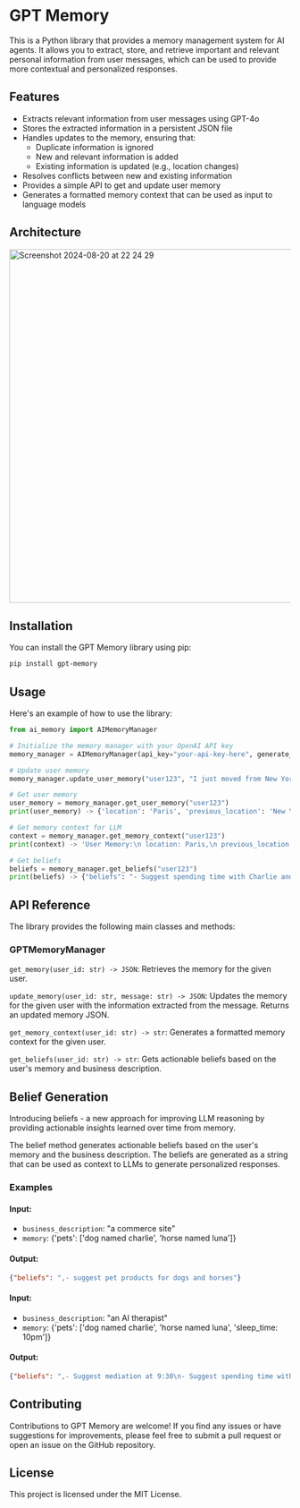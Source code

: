 # GPT Memory

This is a Python library that provides a memory management system for AI agents. It allows you to extract, store, and retrieve important and relevant personal information from user messages, which can be used to provide more contextual and personalized responses.

## Features

- Extracts relevant information from user messages using GPT-4o
- Stores the extracted information in a persistent JSON file
- Handles updates to the memory, ensuring that:
  - Duplicate information is ignored
  - New and relevant information is added
  - Existing information is updated (e.g., location changes)
- Resolves conflicts between new and existing information
- Provides a simple API to get and update user memory
- Generates a formatted memory context that can be used as input to language models

## Architecture
<img width="632" alt="Screenshot 2024-08-20 at 22 24 29" src="https://github.com/user-attachments/assets/b3c8d15b-4cb3-4367-9a6f-082b97537e04">



## Installation
You can install the GPT Memory library using pip:

```bash
pip install gpt-memory
```

## Usage
Here's an example of how to use the library:

```python
from ai_memory import AIMemoryManager

# Initialize the memory manager with your OpenAI API key
memory_manager = AIMemoryManager(api_key="your-api-key-here", generate_beliefs=True, business_description="an AI therapist")

# Update user memory
memory_manager.update_user_memory("user123", "I just moved from New York to Paris for work.")

# Get user memory
user_memory = memory_manager.get_user_memory("user123")
print(user_memory) -> {'location': 'Paris', 'previous_location': 'New York'}

# Get memory context for LLM
context = memory_manager.get_memory_context("user123")
print(context) -> 'User Memory:\n location: Paris,\n previous_location: New York'

# Get beliefs
beliefs = memory_manager.get_beliefs("user123")
print(beliefs) -> {"beliefs": "- Suggest spending time with Charlie and Luna when user is feeling down\n- Suggest family activities with Lisa and Mai for emotional well-being\n- Recommend playing basketball for physical exercise and stress relief"}
```

## API Reference
The library provides the following main classes and methods:

### GPTMemoryManager
`get_memory(user_id: str) -> JSON`: Retrieves the memory for the given user.

`update_memory(user_id: str, message: str) -> JSON`: Updates the memory for the given user with the information extracted from the message. Returns an updated memory JSON.

`get_memory_context(user_id: str) -> str`: Generates a formatted memory context for the given user.

`get_beliefs(user_id: str) -> str`: Gets actionable beliefs based on the user's memory and business description.

## Belief Generation
Introducing beliefs - a new approach for improving LLM reasoning by providing actionable insights learned over time from memory.

The belief method generates actionable beliefs based on the user's memory and the business description. The beliefs are generated as a string that can be used as context to LLMs to generate personalized responses.

### Examples
#### Input:
- `business_description`: "a commerce site"
- `memory`: {'pets': ['dog named charlie', 'horse named luna']}
#### Output:

```json
{"beliefs": ",- suggest pet products for dogs and horses"}
```

#### Input:

- `business_description`: "an AI therapist"
- `memory`: {'pets': ['dog named charlie', 'horse named luna', 'sleep_time: 10pm']}
#### Output:

```json
{"beliefs": ",- Suggest mediation at 9:30\n- Suggest spending time with Charlie and Luna when user is sad"}
```

## Contributing
Contributions to GPT Memory are welcome! If you find any issues or have suggestions for improvements, please feel free to submit a pull request or open an issue on the GitHub repository.

## License
This project is licensed under the MIT License.
